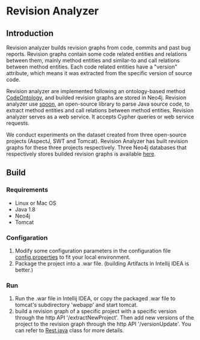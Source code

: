# Revision Analyzer
## Introduction

Revision analyzer builds revision graphs from code, commits and past bug reports. Revision graphs contain some code related entities and relations between them, mainly method entities and similar-to and call relations between method entities. Each code related entities have a "version" attribute, which means it was extracted from the specific version of source code. 

Revision analyzer are implemented following an ontology-based method [CodeOntology](https://github.com/codeontology/parser), and builded revision graphs are stored in Neo4j. Revision analyzer use [spoon](http://spoon.gforge.inria.fr/index.html), an open-source library to parse Java source code, to extract method entities and call relations between method entities. Revision analyzer serves as a web service. It accepts Cypher queries or web service requests.

We conduct experiments on the dataset created from three open-source projects (AspectJ, SWT and Tomcat).  Revision Analyzer has built revision graphs for these three projects respectively. Three Neo4j databases that respectively stores builded revision graphs is available [here](https://jbox.sjtu.edu.cn/l/aoMeGs).

## Build

### Requirements

- Linux or Mac OS
- Java 1.8
- Neo4j
- Tomcat

### Configaration

1. Modify some configuration parameters in the configuration file [config.properties](./KGWeb/src/main/resources/config.properties) to fit your local environment.
2. Package the project into a .war file. (building Artifacts in Intellij IDEA is better.)

### Run

1. Run the .war file in Intellij IDEA, or copy the packaged .war file to tomcat's subdirectory 'webapp' and start tomcat.
2. build a revision graph of a specific project with a specific version through the http API '/extractNewProject'. Then add new versions of the project to the revision graph through the http API '/versionUpdate'. You can refer to [Rest.java](./KGWeb/src/main/java/org/codeontology/Rest.java) class for more details.
